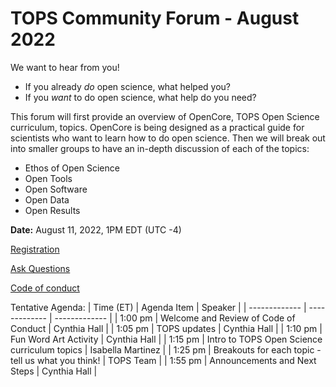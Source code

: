 # TOPS Community Forum - August 2022

 We want to hear from you! 
 - If you already *do* open science, what helped you? 
 - If you *want* to do open science, what help do you need? 
 
This forum will first provide an overview of OpenCore, TOPS Open Science curriculum, topics. OpenCore is being designed as a practical guide for scientists who want to learn how to do open science.
Then we will break out into smaller groups to have an in-depth discussion of each of the topics: 
- Ethos of Open Science 
- Open Tools
- Open Software 
- Open Data
- Open Results

**Date:** August 11, 2022, 1PM EDT (UTC -4)

[Registration](https://go.nasa.gov/3PFGGWo)

[Ask Questions](https://nasa.cnf.io/sessions/kzbb/#!/dashboard)

[Code of conduct](../Community_Forums/code_of_conduct.md)

Tentative Agenda:
| Time (ET) | Agenda Item | Speaker |
| ------------- | ------------- | ------------- |
| 1:00 pm | Welcome and Review of Code of Conduct | Cynthia Hall |
| 1:05 pm | TOPS updates  | Cynthia Hall |
| 1:10 pm | Fun Word Art Activity | Cynthia Hall |
| 1:15 pm | Intro to TOPS Open Science curriculum topics | Isabella Martinez |
| 1:25 pm | Breakouts for each topic - tell us what you think! | TOPS Team |
| 1:55 pm | Announcements and Next Steps | Cynthia Hall |
